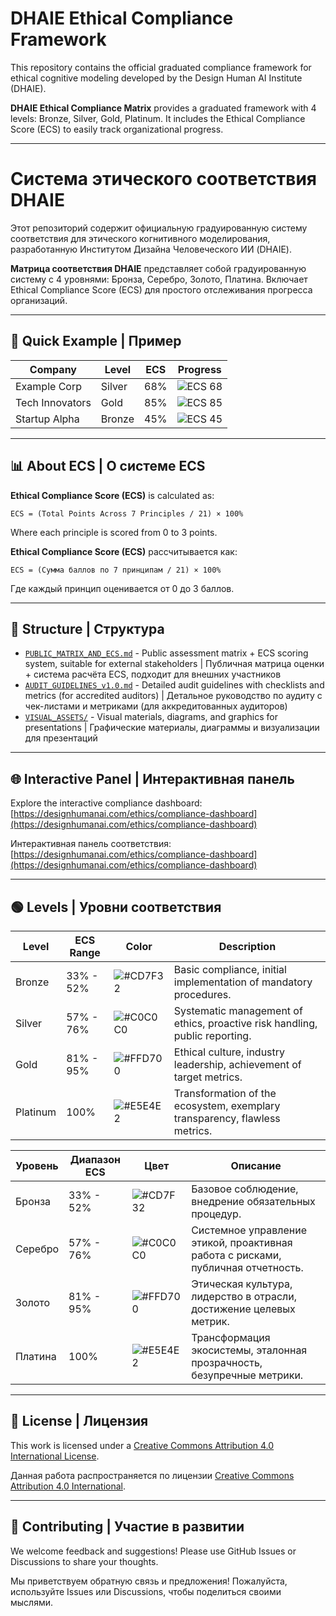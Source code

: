 # DHAIE Ethical Compliance Framework

This repository contains the official graduated compliance framework for ethical cognitive modeling developed by the Design Human AI Institute (DHAIE).

**DHAIE Ethical Compliance Matrix** provides a graduated framework with 4 levels: Bronze, Silver, Gold, Platinum. It includes the Ethical Compliance Score (ECS) to easily track organizational progress.

---

# Система этического соответствия DHAIE

Этот репозиторий содержит официальную градуированную систему соответствия для этического когнитивного моделирования, разработанную Институтом Дизайна Человеческого ИИ (DHAIE).

**Матрица соответствия DHAIE** представляет собой градуированную систему с 4 уровнями: Бронза, Серебро, Золото, Платина. Включает Ethical Compliance Score (ECS) для простого отслеживания прогресса организаций.

---

## 🎯 Quick Example | Пример

| Company | Level | ECS | Progress |
|---------|-------|-----|----------|
| Example Corp | Silver | 68% | ![ECS 68](https://img.shields.io/badge/Progress-68%25-yellowgreen?style=for-the-badge) |
| Tech Innovators | Gold | 85% | ![ECS 85](https://img.shields.io/badge/Progress-85%25-brightgreen?style=for-the-badge) |
| Startup Alpha | Bronze | 45% | ![ECS 45](https://img.shields.io/badge/Progress-45%25-yellow?style=for-the-badge) |

---

## 📊 About ECS | О системе ECS

**Ethical Compliance Score (ECS)** is calculated as:

```text
ECS = (Total Points Across 7 Principles / 21) × 100%
````

Where each principle is scored from 0 to 3 points.

**Ethical Compliance Score (ECS)** рассчитывается как:

```text
ECS = (Сумма баллов по 7 принципам / 21) × 100%
```

Где каждый принцип оценивается от 0 до 3 баллов.

---

## 📁 Structure | Структура

* [`PUBLIC_MATRIX_AND_ECS.md`](PUBLIC_MATRIX_AND_ECS.md) - Public assessment matrix + ECS scoring system, suitable for external stakeholders | Публичная матрица оценки + система расчёта ECS, подходит для внешних участников
* [`AUDIT_GUIDELINES_v1.0.md`](AUDIT_GUIDELINES_v1.0.md) - Detailed audit guidelines with checklists and metrics (for accredited auditors) | Детальное руководство по аудиту с чек-листами и метриками (для аккредитованных аудиторов)
* [`VISUAL_ASSETS/`](VISUAL_ASSETS/) - Visual materials, diagrams, and graphics for presentations | Графические материалы, диаграммы и визуализации для презентаций

---

## 🌐 Interactive Panel | Интерактивная панель

Explore the interactive compliance dashboard: [https://designhumanai.com/ethics/compliance-dashboard](https://designhumanai.com/ethics/compliance-dashboard)

Интерактивная панель соответствия: [https://designhumanai.com/ethics/compliance-dashboard](https://designhumanai.com/ethics/compliance-dashboard)

---

## 🟢 Levels | Уровни соответствия

| Level    | ECS Range | Color                                                           | Description                                                                 |
| -------- | --------- | --------------------------------------------------------------- | --------------------------------------------------------------------------- |
| Bronze   | 33% - 52% | ![#CD7F32](https://via.placeholder.com/15/CD7F32/000000?text=+) | Basic compliance, initial implementation of mandatory procedures.           |
| Silver   | 57% - 76% | ![#C0C0C0](https://via.placeholder.com/15/C0C0C0/000000?text=+) | Systematic management of ethics, proactive risk handling, public reporting. |
| Gold     | 81% - 95% | ![#FFD700](https://via.placeholder.com/15/FFD700/000000?text=+) | Ethical culture, industry leadership, achievement of target metrics.        |
| Platinum | 100%      | ![#E5E4E2](https://via.placeholder.com/15/E5E4E2/000000?text=+) | Transformation of the ecosystem, exemplary transparency, flawless metrics.  |

| Уровень | Диапазон ECS | Цвет                                                            | Описание                                                                         |
| ------- | ------------ | --------------------------------------------------------------- | -------------------------------------------------------------------------------- |
| Бронза  | 33% - 52%    | ![#CD7F32](https://via.placeholder.com/15/CD7F32/000000?text=+) | Базовое соблюдение, внедрение обязательных процедур.                             |
| Серебро | 57% - 76%    | ![#C0C0C0](https://via.placeholder.com/15/C0C0C0/000000?text=+) | Системное управление этикой, проактивная работа с рисками, публичная отчетность. |
| Золото  | 81% - 95%    | ![#FFD700](https://via.placeholder.com/15/FFD700/000000?text=+) | Этическая культура, лидерство в отрасли, достижение целевых метрик.              |
| Платина | 100%         | ![#E5E4E2](https://via.placeholder.com/15/E5E4E2/000000?text=+) | Трансформация экосистемы, эталонная прозрачность, безупречные метрики.           |

---

## 📄 License | Лицензия

This work is licensed under a [Creative Commons Attribution 4.0 International License](http://creativecommons.org/licenses/by/4.0/).

Данная работа распространяется по лицензии [Creative Commons Attribution 4.0 International](http://creativecommons.org/licenses/by/4.0/).

---

## 🤝 Contributing | Участие в развитии

We welcome feedback and suggestions! Please use GitHub Issues or Discussions to share your thoughts.

Мы приветствуем обратную связь и предложения! Пожалуйста, используйте Issues или Discussions, чтобы поделиться своими мыслями.
